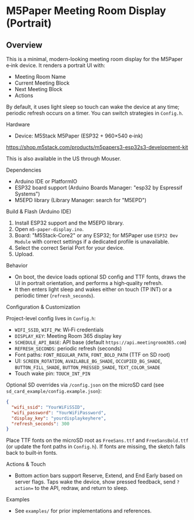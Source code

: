# M5Paper Meeting Room Display (Portrait)

## Overview

This is a minimal, modern-looking meeting room display for the M5Paper e‑ink device. It renders a portrait UI with:

- Meeting Room Name
- Current Meeting Block
- Next Meeting Block
- Actions

By default, it uses light sleep so touch can wake the device at any time; periodic refresh occurs on a timer. You can switch strategies in `Config.h`.

Hardware

- Device: M5Stack M5Paper (ESP32 + 960×540 e‑ink)

https://shop.m5stack.com/products/m5papers3-esp32s3-development-kit

This is also available in the US through Mouser.

Dependencies

- Arduino IDE or PlatformIO
- ESP32 board support (Arduino Boards Manager: "esp32 by Espressif Systems")
- M5EPD library (Library Manager: search for "M5EPD")

Build & Flash (Arduino IDE)

1. Install ESP32 support and the M5EPD library.
2. Open `m5-paper-display.ino`.
3. Board: "M5Stack-Core2" or any ESP32; for M5Paper use `ESP32 Dev Module` with correct settings if a dedicated profile is unavailable.
4. Select the correct Serial Port for your device.
5. Upload.

Behavior

- On boot, the device loads optional SD config and TTF fonts, draws the UI in portrait orientation, and performs a high‑quality refresh.
- It then enters light sleep and wakes either on touch (TP INT) or a periodic timer (`refresh_seconds`).

Configuration & Customization

Project-level config lives in `Config.h`:

- `WIFI_SSID`, `WIFI_PW`: Wi‑Fi credentials
- `DISPLAY_KEY`: Meeting Room 365 display key
- `SCHEDULE_API_BASE`: API base (default `https://api.meetingroom365.com`)
- `REFRESH_SECONDS`: periodic refresh (seconds)
- Font paths: `FONT_REGULAR_PATH`, `FONT_BOLD_PATH` (TTF on SD root)
- UI: `SCREEN_ROTATION`, `AVAILABLE_BG_SHADE`, `OCCUPIED_BG_SHADE`, `BUTTON_FILL_SHADE`, `BUTTON_PRESSED_SHADE`, `TEXT_COLOR_SHADE`
- Touch wake pin: `TOUCH_INT_PIN`

Optional SD overrides via `/config.json` on the microSD card (see `sd_card_example/config.example.json`):

```json
{
  "wifi_ssid": "YourWiFiSSID",
  "wifi_password": "YourWiFiPassword",
  "display_key": "yourdisplaykeyhere",
  "refresh_seconds": 300
}
```

Place TTF fonts on the microSD root as `FreeSans.ttf` and `FreeSansBold.ttf` (or update the font paths in `Config.h`). If fonts are missing, the sketch falls back to built‑in fonts.

Actions & Touch

- Bottom action bars support Reserve, Extend, and End Early based on server flags. Taps wake the device, show pressed feedback, send `?action=` to the API, redraw, and return to sleep.

Examples

- See `examples/` for prior implementations and references.


